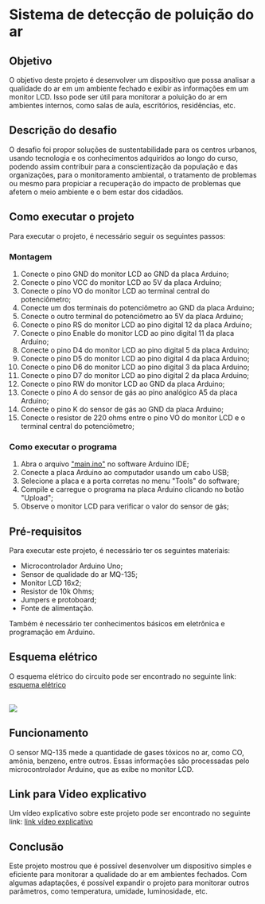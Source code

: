 # Sistema de detecção de poluição do ar

## Objetivo
O objetivo deste projeto é desenvolver um dispositivo que possa analisar a qualidade do ar em um ambiente fechado e exibir as informações em um monitor LCD. Isso pode ser útil para monitorar a poluição do ar em ambientes internos, como salas de aula, escritórios, residências, etc.

## Descrição do desafio
O desafio foi propor soluções de sustentabilidade para os centros urbanos, usando tecnologia e os conhecimentos adquiridos ao longo do curso, podendo assim contribuir para a conscientização da população e das organizações, para o monitoramento ambiental, o tratamento de problemas ou mesmo para propiciar a recuperação do impacto de problemas que afetem o meio ambiente e o bem estar dos cidadãos.

## Como executar o projeto
Para executar o projeto, é necessário seguir os seguintes passos:

### Montagem

1. Conecte o pino GND do monitor LCD ao GND da placa Arduino;
1. Conecte o pino VCC do monitor LCD ao 5V da placa Arduino;
2. Conecte o pino VO do monitor LCD ao terminal central do potenciômetro;
3. Conecte um dos terminais do potenciômetro ao GND da placa Arduino;
4. Conecte o outro terminal do potenciômetro ao 5V da placa Arduino;
5. Conecte o pino RS do monitor LCD ao pino digital 12 da placa Arduino;
6. Conecte o pino Enable do monitor LCD ao pino digital 11 da placa Arduino;
7. Conecte o pino D4 do monitor LCD ao pino digital 5 da placa Arduino;
8. Conecte o pino D5 do monitor LCD ao pino digital 4 da placa Arduino;
9. Conecte o pino D6 do monitor LCD ao pino digital 3 da placa Arduino;
10. Conecte o pino D7 do monitor LCD ao pino digital 2 da placa Arduino;
11. Conecte o pino RW do monitor LCD ao GND da placa Arduino;
12. Conecte o pino A do sensor de gás ao pino analógico A5 da placa Arduino;
13. Conecte o pino K do sensor de gás ao GND da placa Arduino;
14. Conecte o resistor de 220 ohms entre o pino VO do monitor LCD e o terminal central do potenciômetro;

### Como executar o programa

1. Abra o arquivo <a href="https://github.com/devCaiqueWS/Sprint01/main.ino">"main.ino"</a> no software Arduino IDE;
2. Conecte a placa Arduino ao computador usando um cabo USB;
3. Selecione a placa e a porta corretas no menu "Tools" do software;
4. Compile e carregue o programa na placa Arduino clicando no botão "Upload";
5. Observe o monitor LCD para verificar o valor do sensor de gás;

## Pré-requisitos
Para executar este projeto, é necessário ter os seguintes materiais:

- Microcontrolador Arduino Uno;
- Sensor de qualidade do ar MQ-135;
- Monitor LCD 16x2;
- Resistor de 10k Ohms;
- Jumpers e protoboard;
- Fonte de alimentação.

Também é necessário ter conhecimentos básicos em eletrônica e programação em Arduino.

## Esquema elétrico
O esquema elétrico do circuito pode ser encontrado no seguinte link:<a href="https://www.tinkercad.com/things/7Qot2fRLKQA"> esquema elétrico</a>

<br><img src="https://github.com/devCaiqueWS/Sprint01/blob/main/circuit_ino.PNG">

## Funcionamento
O sensor MQ-135 mede a quantidade de gases tóxicos no ar, como CO, amônia, benzeno, entre outros. Essas informações são processadas pelo microcontrolador Arduino, que as exibe no monitor LCD.

## Link para Video explicativo
Um vídeo explicativo sobre este projeto pode ser encontrado no seguinte link: <a href="https://www.youtube.com/watch?v=0RMNj6OlUhY"> link vídeo explicativo</a>

## Conclusão
Este projeto mostrou que é possível desenvolver um dispositivo simples e eficiente para monitorar a qualidade do ar em ambientes fechados. Com algumas adaptações, é possível expandir o projeto para monitorar outros parâmetros, como temperatura, umidade, luminosidade, etc.



